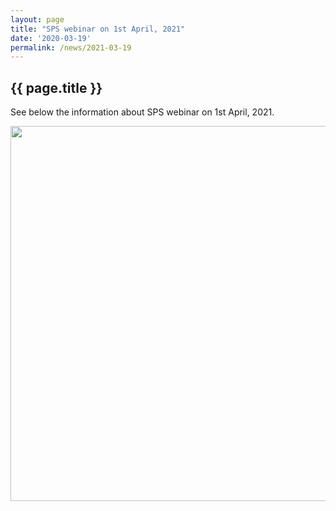 ```yaml
---
layout: page
title: "SPS webinar on 1st April, 2021"
date: '2020-03-19'
permalink: /news/2021-03-19
---
```


## {{ page.title }}

See below the information about SPS webinar on 1st April, 2021. 

<img src="https://stratigraphy.org/subcommission-permian/images/flyer MS.jpg" alt="" style="width:600px" />  
